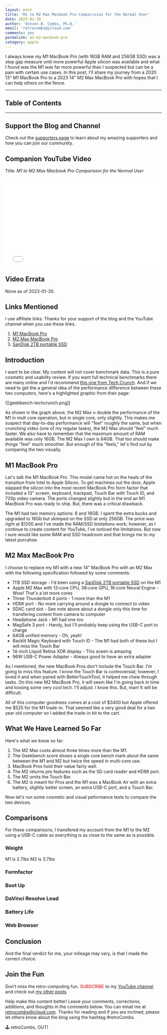 ```yaml
---
layout: post
title: 'M1 to M2 Max Macbook Pro Comparision for the Normal User'
date: 2023-01-30
author: 'Steven B. Combs, Ph.D.'
email: 'retrocombs@icloud.com'
comments: yes
permalink: m1-m2-macbook-pro
category: apple
---
```


I always knew my M1 MacBook Pro (with 16GB RAM and 256GB SSD) was a stop gap measure until more powerful Apple silicon was available and what I found was the M1 was far more powerful than I suspected but can be a pain with certain use cases. In this post, I'll share my journey from a 2020 13" M1 MacBook Pro to a 2023 14" M2 Max MacBook Pro with hopes that I can help others on the fence.

----

## Table of Contents



----

## Support the Blog and Channel

Check out the [supporters page](/supporters) to learn about my amazing supporters and how you can join our community.

## Companion YouTube Video

Title: _M1 to M2 Max Macbook Pro Comparision for the Normal User_

<div style="position:relative;padding-top:56.25%;"><p><iframe src="link" frameborder="0" allowfullscreen="true" mozallowfullscreen="true" webkitallowfullscreen="true" style="position:absolute;top:0;left:0;width:100%;height:100%;"></iframe></p></div>

## Video Errata

None as of 2023-01-30.

## Links Mentioned

I use affiliate links. Thanks for your support of the blog and the YouTube channel when you use these links.

1. [M1 MacBook Pro](https://amzn.to/3WQ4JVi)
2. [M2 Max MacBook Pro](https://amzn.to/3HGbQLU)
3. [SanDisk 2TB portable SSD](https://amzn.to/3wGzgud)

## Introduction

I want to be clear. My content will not cover benchmark data. This is a pure cosmetic and usability review. If you want full technical benchmarks there are many online and I'd recommend [this one from Tech Crunch](https://techcrunch.com/2023/01/23/apple-macbook-pro-14-inch-m2-max-review/). And if we need to get the a general idea of the performance difference between these two computers, here's a highlighted graphic from their page:

![[geekbench-techcrunch.png]]

As shown in the graph above, the M2 Max ≈ double the performance of the M1 in mult core operation, but in single core, only slightly. This makes me suspect that day-to-day performance will "feel" roughly the same, but when crunching video (one of my regular tasks), the M2 Max should "feel" much faster. We also have to remember that the maximum amount of RAM available was only 16GB. The M2 Max I own is 64GB. That too should make things "feel" much smoother. But enough of the "feels," let's find out by comparing the two visually.

## M1 MacBook Pro

Let's talk the M1 MacBook Pro. This model came hot on the heals of the transition from Intel to Apple Silicon. To get machines out the door, Apple slapped the silicon into the most recent MacBook Pro form factor that included a 13" screen, keyboard, trackpad, Touch Bar with Touch ID, and 720p video camera. The ports changed slightly but in the end an M1 MacBook Pro was ready to ship. But, there was a critical drawback.

The M1 had two memory options: 8 and 16GB. I spent the extra bucks and upgraded to 16Gb but skimped on the SSD at only 256GB. The price was right at $1200 and I've made the RAM/SSD limitations work; however, as I continue to create content for YouTube, I've noticed the limitations. But now I sure would like some RAM and SSD headroom and that brings me to my latest purcahse.

## M2 Max MacBook Pro

I choose to replace my M1 with a new 14" MacBook Pro with an M2 Max with the following specification followed by some comments:

- 1TB SSD storage - I'd been using a [SanDisk 2TB portable SSD](https://amzn.to/3wGzgud) on the M1
- Apple M2 Max with 12‑core CPU, 38‑core GPU, 16‑core Neural Engine - Wow! That's a lot more cores
- Three Thunderbolt 4 ports - 1 more than the M1
- HDMI port - No more carrying around a dongle to connect to video
- SDXC card slot - See note above about a dongle only this time for transfering content from camera to computer
- Headphone Jack - M1 had one too
- MagSafe 3 port - Handy, but I'll probably keep using the USB-C port to charge
- 64GB unified memory - Oh, yeah!
- Backlit Magic Keyboard with Touch ID - The M1 had both of these but I will miss the Touch Bar
- 14-inch Liquid Retina XDR display - This sceen is amazing
- 96W USB-C Power Adapter - Always good to have an extra adapter

As I mentioned, the new MacBook Pros don't include the Touch Bar. I'm going to miss this feature. I know the Touch Bar is controversial; however, I loved it and when paired with BetterTouchTool, it helped me chew through tasks. On this new M2 MacBook Pro, it will seem like I'm going back in time and loosing some very cool tech. I'll adjust. I know this. But, man! It will be difficult.

All of this computer goodness comes at a cost of $3400 but Apple offered me $525 for the M1 trade-in. That seemed like a very good deal for a two year old computer so I added the trade-in kit to the cart.

## What We Have Learned So Far

Here's what we know so far:

1. The M2 Max costs almost three times more than the M1.
2. The Geekbench score shows a single core bench mark about the same between the M1 and M2 but twice the speed in multi-core use.
3. MacBook Pros hold their value fairly well.
4. The M2 returns pro features such as the SD card reader and HDMI port.
5. The M2 omits the Touch Bar.
6. The M2 is meant for Pros and the M1 was a MacBook Air with an extra battery, slightly better screen, an extra USB-C port, and a Touch Bar.

Now let's run some cosmetic and visual peformance tests to compare the two devices.

## Comparisons

For these comparisons, I transfered my account from the M1 to the M2 using a USB-C cable so everything is as close to the same as is possible.

### Weight

M1 is 2.7lbs
M2 is 3.7lbs

### Formfactor

### Boot Up

### DaVinci Resolve Load

### Battery Life

### Web Browser

## Conclusion

And the final verdict for me, your mileage may vary, is that I made the correct choice.

## Join the Fun

Don't miss the retro-computing fun. <font color="red">SUBSCRIBE</font> to my [YouTube channel](https://www.youtube.com/stevencombs) and check out [my other posts](https://www.stevencombs.com).

Help make this content better! Leave your comments, corrections, additions, and thoughts in the comments below. You can email me at [retrocombs@icloud.com](mailto:retrocombs@icloud.com). Thanks for reading and if you are inclined, please let others know about the blog using the hashtag #retroCombs.

🕹️ retroCombs, OUT!